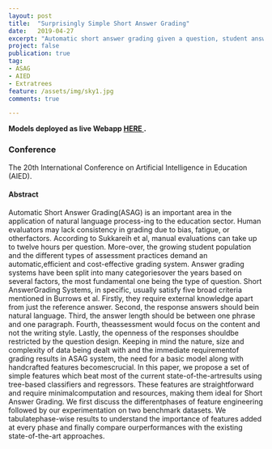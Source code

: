 ```yaml
---
layout: post
title:  "Surprisingly Simple Short Answer Grading"
date:   2019-04-27
excerpt: "Automatic short answer grading given a question, student answer and reference answer."
project: false
publication: true
tag:
- ASAG
- AIED
- Extratrees
feature: /assets/img/sky1.jpg
comments: true

---
```


<b>Models deployed as live Webapp <a href="https://deeperudite.github.io/asag-react-app/" target=" ">HERE </a>.</b>


### Conference 
The 20th International Conference on Artificial Intelligence in Education (AIED).
 
 
#### Abstract 
Automatic Short Answer Grading(ASAG) is an important area in the application of natural language process-ing to the education sector. Human evaluators may lack consistency in grading due to bias, fatigue, or otherfactors. According to Sukkareih et al, manual evaluations can take up to twelve hours per question. More-over, the growing student population and the different types of assessment practices demand an automatic,efficient and cost-effective grading system. Answer grading systems have been split into many categoriesover the years based on several factors, the most fundamental one being the type of question. Short AnswerGrading Systems, in specific, usually satisfy five broad criteria mentioned in Burrows et al. Firstly, they require external knowledge apart from just the reference answer. Second, the response answers should bein natural language. Third, the answer length should be between one phrase and one paragraph. Fourth, theassessment would focus on the content and not the writing style. Lastly, the openness of the responses shouldbe restricted by the question design.
Keeping in mind the nature, size and complexity of data being dealt with and the immediate requirementof grading results in ASAG system, the need for a basic model along with handcrafted features becomescrucial. In this paper, we propose a set of simple features which beat most of the current state-of-the-artresults using tree-based classifiers and regressors. These features are straightforward and require minimalcomputation and resources, making them ideal for Short Answer Grading. We first discuss the differentphases of feature engineering followed by our experimentation on two benchmark datasets. We tabulatephase-wise results to understand the importance of features added at every phase and finally compare ourperformances with the existing state-of-the-art approaches.
